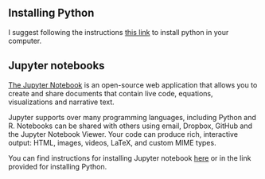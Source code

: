## Installing Python
I suggest following the instructions <a href="https://workshops.rcs.northwestern.edu/install/python/">this link</a> to install python in your computer.

## Jupyter notebooks
<a href="https://jupyter.org/">The Jupyter Notebook</a> is an open-source web application that allows you to create and share documents that contain live code, equations, visualizations and narrative text.

Jupyter supports over many programming languages, including Python and R. Notebooks can be shared with others using email, Dropbox, GitHub and the Jupyter Notebook Viewer. Your code can produce rich, interactive output: HTML, images, videos, LaTeX, and custom MIME types.

You can find instructions for installing Jupyter notebook <a href="https://jupyter.org/install">here</a> or in the link provided for installing Python.



